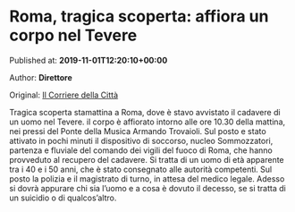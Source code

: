 
# Roma, tragica scoperta: affiora un corpo nel Tevere

Published at: **2019-11-01T12:20:10+00:00**

Author: **Direttore**

Original: [Il Corriere della Città](https://www.ilcorrieredellacitta.com/webtv/roma-tragica-scoperta-affiora-un-corpo-nel-tevere.html)

Tragica scoperta stamattina a Roma, dove è stavo avvistato il cadavere di un uomo nel Tevere.
il corpo è affiorato intorno alle ore 10.30 della mattina, nei pressi del Ponte della Musica Armando Trovaioli.
Sul posto e stato attivato in pochi minuti il dispositivo di soccorso, nucleo Sommozzatori, partenza e fluviale del comando dei vigili del fuoco di Roma, che hanno provveduto al recupero del cadavere.
Si tratta di un uomo di età apparente tra i 40 e i 50 anni, che è stato consegnato alle autorità competenti.
Sul posto la polizia e il magistrato di turno, in attesa del medico legale.
Adesso si dovrà appurare chi sia l’uomo e a cosa è dovuto il decesso, se si tratta di un suicidio o di qualcos’altro.
